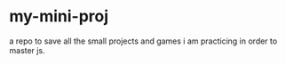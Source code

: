 # my-mini-proj
a repo to save all the small projects and games i am practicing in order to master js.
